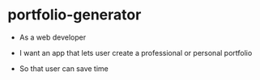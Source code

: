 # portfolio-generator

- As a web developer

- I want an app that lets user create a professional or personal portfolio

- So that user can save time
